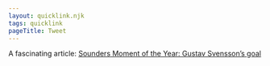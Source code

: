 ```yaml
---
layout: quicklink.njk
tags: quicklink
pageTitle: Tweet
---
```

A fascinating article: [Sounders Moment of the Year: Gustav Svensson’s goal](https://www.sounderatheart.com/2021/1/4/22210051/sounders-moment-of-the-year-gustav-svenssons-goal)